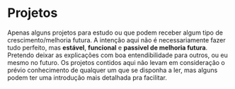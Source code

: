 # Projetos
Apenas alguns projetos para estudo ou que podem receber algum tipo de crescimento/melhoria futura.
A intenção aqui não é necessariamente fazer tudo perfeito, mas **estável**, **funcional** e **passivel de melhoria futura**.
Pretendo deixar as explicações com boa entendibilidade para outros, ou eu mesmo no futuro.
Os projetos contidos aqui não levam em consideração o prévio conhecimento de qualquer um que se disponha a ler, mas alguns podem ter uma introdução mais detalhada pra facilitar.

